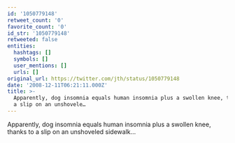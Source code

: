 ```yaml
---
id: '1050779148'
retweet_count: '0'
favorite_count: '0'
id_str: '1050779148'
retweeted: false
entities:
  hashtags: []
  symbols: []
  user_mentions: []
  urls: []
original_url: https://twitter.com/jth/status/1050779148
date: '2008-12-11T06:21:11.000Z'
title: >-
  Apparently, dog insomnia equals human insomnia plus a swollen knee, thanks to
  a slip on an unshovele…
---
```


Apparently, dog insomnia equals human insomnia plus a swollen knee, thanks to a slip on an unshoveled sidewalk...